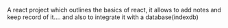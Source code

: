 A react project which outlines the basics of react, it allows to add notes and keep record of it.... and also to integrate it with a database(indexdb)
